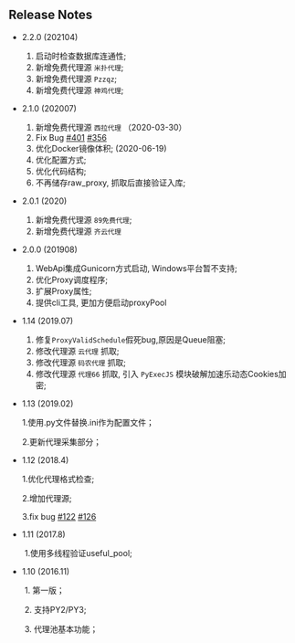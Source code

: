 ## Release Notes

* 2.2.0 (202104)

    1. 启动时检查数据库连通性;
    2. 新增免费代理源 `米扑代理`;
    3. 新增免费代理源 `Pzzqz`;
    4. 新增免费代理源 `神鸡代理`;
    
* 2.1.0 (202007)

    1. 新增免费代理源 `西拉代理`  （2020-03-30）
    2. Fix Bug [#401](https://github.com/jhao104/proxy_pool/issues/401) [#356](https://github.com/jhao104/proxy_pool/issues/356)
    3. 优化Docker镜像体积; (2020-06-19)
    4. 优化配置方式;
    5. 优化代码结构;
    6. 不再储存raw_proxy, 抓取后直接验证入库;

* 2.0.1 (2020)

    1. 新增免费代理源 `89免费代理`;
    2. 新增免费代理源 `齐云代理` 
    
* 2.0.0 (201908)

    1. WebApi集成Gunicorn方式启动, Windows平台暂不支持;
    2. 优化Proxy调度程序;
    3. 扩展Proxy属性;
    4. 提供cli工具, 更加方便启动proxyPool
    
* 1.14 (2019.07)

    1. 修复`ProxyValidSchedule`假死bug,原因是Queue阻塞;
    2. 修改代理源 `云代理` 抓取;
    3. 修改代理源 `码农代理` 抓取;
    4. 修改代理源 `代理66` 抓取, 引入 `PyExecJS` 模块破解加速乐动态Cookies加密;
    
* 1.13 (2019.02)

  1.使用.py文件替换.ini作为配置文件；
  
  2.更新代理采集部分；
  
* 1.12 (2018.4)

  1.优化代理格式检查;

  2.增加代理源;

  3.fix bug [#122](https://github.com/jhao104/proxy_pool/issues/122) [#126](https://github.com/jhao104/proxy_pool/issues/126)

* 1.11 (2017.8)

　　1.使用多线程验证useful_pool;

* 1.10 (2016.11)

　　1. 第一版；

　　2. 支持PY2/PY3;

　　3. 代理池基本功能；